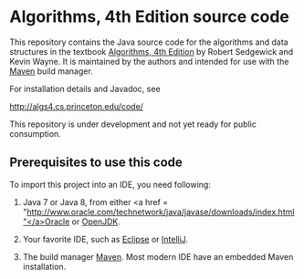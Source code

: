 Algorithms, 4th Edition source code
===================================

This repository contains the Java source code for the algorithms and data structures
in the textbook <a href = "http://amzn.to/13VNJi7">Algorithms, 4th Edition</a>
by Robert Sedgewick and Kevin Wayne. It is maintained by the authors and 
intended for use with the <a href = "https://maven.apache.org">Maven</a> build manager.

For installation details and Javadoc, see

http://algs4.cs.princeton.edu/code/

This repository is under development and not yet ready for public consumption.


Prerequisites to use this code
------------------------------

To import this project into an IDE, you need following:

1) Java 7 or Java 8, from either <a href = "http://www.oracle.com/technetwork/java/javase/downloads/index.html"</a>Oracle</a>
   or <a href = "http://openjdk.java.net/install/">OpenJDK</a>.

2) Your favorite IDE, such as <a href = "https://eclipse.org/downloads/">Eclipse</a>
   or <a href = "https://www.jetbrains.com/idea/">IntelliJ</a>.

3) The build manager <a href = "https://maven.apache.org/">Maven</a>.
   Most modern IDE have an embedded Maven installation.
